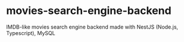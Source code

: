 # movies-search-engine-backend
IMDB-like movies search engine backend made with NestJS (Node.js, Typescript), MySQL
